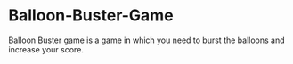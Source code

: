 # Balloon-Buster-Game
Balloon Buster game is a game in which you need to burst the balloons and increase your score.
